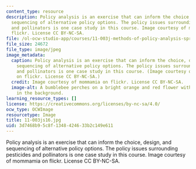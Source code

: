 ```yaml
---
content_type: resource
description: Policy analysis is an exercise that can inform the choice, design, and
  sequencing of alternative policy options. The policy issues surrounding pesticides
  and pollinators is one case study in this course. Image courtesy of mommamia on
  flickr. License CC BY-NC-SA.
file: /ol-ocw-studio-app/courses/11-003j-methods-of-policy-analysis-spring-2016/3d7468b95c8f1348424633b2c149e611_11-003js16.jpg
file_size: 24672
file_type: image/jpeg
image_metadata:
  caption: Policy analysis is an exercise that can inform the choice, design, and
    sequencing of alternative policy options. The policy issues surrounding pesticides
    and pollinators is one case study in this course. (Image courtesy of [mommamia](https://flic.kr/p/54Rwof)
    on flickr. License CC BY-NC-SA.)
  credit: Image courtesy of mommamia on flickr. License CC BY-NC-SA.
  image-alt: A bumblebee perches on a bright orange and red flower with a pink daisy
    in the background.
learning_resource_types: []
license: https://creativecommons.org/licenses/by-nc-sa/4.0/
ocw_type: OCWImage
resourcetype: Image
title: 11-003js16.jpg
uid: 3d7468b9-5c8f-1348-4246-33b2c149e611
---
```

Policy analysis is an exercise that can inform the choice, design, and sequencing of alternative policy options. The policy issues surrounding pesticides and pollinators is one case study in this course. Image courtesy of mommamia on flickr. License CC BY-NC-SA.